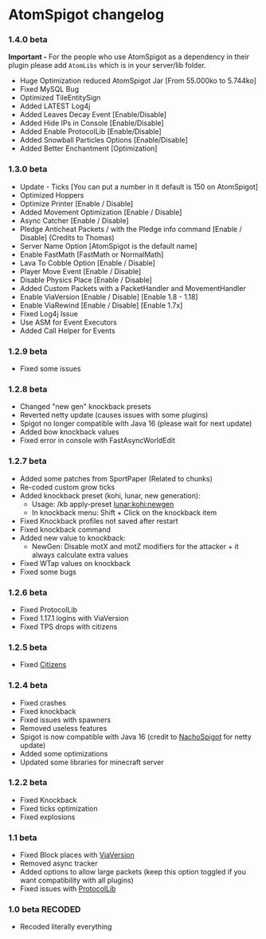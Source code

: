 # AtomSpigot changelog

### 1.4.0 beta
**Important -** For the people who use AtomSpigot as a dependency in their plugin please add `AtomLibs` which is in your server/lib folder.
- Huge Optimization reduced AtomSpigot Jar [From 55.000ko to 5.744ko]
- Fixed MySQL Bug
- Optimized TileEntitySign
- Added LATEST Log4j
- Added Leaves Decay Event [Enable/Disable]
- Added Hide IPs in Console [Enable/Disable]
- Added Enable ProtocolLib [Enable/Disable]
- Added Snowball Particles Options [Enable/Disable]
- Added Better Enchantment [Optimization]

### 1.3.0 beta
- Update - Ticks [You can put a number in it default is 150 on AtomSpigot]
- Optimized Hoppers
- Optimize Printer [Enable / Disable]
- Added Movement Optimization [Enable / Disable]
- Async Catcher [Enable / Disable]
- Pledge Anticheat Packets / with the Pledge info command [Enable / Disable] (Credits to Thomas)
- Server Name Option [AtomSpigot is the default name]
- Enable FastMath [FastMath or NormalMath]
- Lava To Cobble Option [Enable / Disable]
- Player Move Event [Enable / Disable]
- Disable Physics Place [Enable / Disable]
- Added Custom Packets with a PacketHandler and MovementHandler
- Enable ViaVersion [Enable / Disable] [Enable 1.8 - 1.18]
- Enable ViaRewind [Enable / Disable] [Enable 1.7x]
- Fixed Log4j Issue
- Use ASM for Event Executors
- Added Call Helper for Events 

### 1.2.9 beta
- Fixed some issues

### 1.2.8 beta
- Changed "new gen" knockback presets
- Reverted netty update (causes issues with some plugins)
- Spigot no longer compatible with Java 16 (please wait for next update)
- Added bow knockback values
- Fixed error in console with FastAsyncWorldEdit

### 1.2.7 beta
- Added some patches from SportPaper (Related to chunks)
- Re-coded custom grow ticks
- Added knockback preset (kohi, lunar, new generation):
  - Usage: /kb apply-preset <knockback> <lunar:kohi:newgen>
  - In knockback menu: Shift + Click on the knockback item
- Fixed Knockback profiles not saved after restart
- Fixed knockback command
- Added new value to knockback:
  - NewGen: Disable motX and motZ modifiers for the attacker + it always calculate extra values
- Fixed WTap values on knockback
- Fixed some bugs

### 1.2.6 beta
- Fixed ProtocolLib
- Fixed 1.17.1 logins with ViaVersion
- Fixed TPS drops with citizens

### 1.2.5 beta
- Fixed [Citizens](https://www.spigotmc.org/resources/citizens.13811/)
 
### 1.2.4 beta
- Fixed crashes
- Fixed knockback
- Fixed issues with spawners
- Removed useless features
- Spigot is now compatible with Java 16 (credit to [NachoSpigot](https://github.com/CobbleSword/NachoSpigot) for netty update)
- Added some optimizations
- Updated some libraries for minecraft server
  
### 1.2.2 beta
- Fixed Knockback
- Fixed ticks optimization
- Fixed explosions
  
### 1.1 beta
- Fixed Block places with [ViaVersion](https://www.spigotmc.org/resources/viaversion.19254/)
- Removed async tracker
- Added options to allow large packets (keep this option toggled if you want compatibility with all plugins)
- Fixed issues with [ProtocolLib](https://www.spigotmc.org/resources/protocollib.1997/)
  
### 1.0 beta RECODED
- Recoded literally everything
